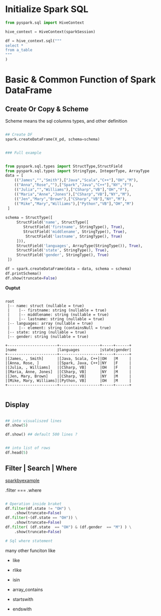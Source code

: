 


# Initialize Spark SQL

```py
from pyspark.sql import HiveContext

hive_context = HiveContext(sparkSession)

df = hive_context.sql("""
select *
from a_table
"""
)

```



# Basic & Common Function of Spark DataFrame


## Create Or Copy & Scheme

Scheme means the sql columns types, and other definition

```py

## Create DF
spark.createDataFrame(X_pd, schema=schema)


### Full example 


from pyspark.sql.types import StructType,StructField 
from pyspark.sql.types import StringType, IntegerType, ArrayType
data = [
    (("James","","Smith"),["Java","Scala","C++"],"OH","M"),
    (("Anna","Rose",""),["Spark","Java","C++"],"NY","F"),
    (("Julia","","Williams"),["CSharp","VB"],"OH","F"),
    (("Maria","Anne","Jones"),["CSharp","VB"],"NY","M"),
    (("Jen","Mary","Brown"),["CSharp","VB"],"NY","M"),
    (("Mike","Mary","Williams"),["Python","VB"],"OH","M")
 ]
        
schema = StructType([
     StructField('name', StructType([
        StructField('firstname', StringType(), True),
        StructField('middlename', StringType(), True),
         StructField('lastname', StringType(), True)
     ])),
     StructField('languages', ArrayType(StringType()), True),
     StructField('state', StringType(), True),
     StructField('gender', StringType(), True)
 ])

df = spark.createDataFrame(data = data, schema = schema)
df.printSchema()
df.show(truncate=False)

```


<b> Ouptut </b> 

```

root
 |-- name: struct (nullable = true)
 |    |-- firstname: string (nullable = true)
 |    |-- middlename: string (nullable = true)
 |    |-- lastname: string (nullable = true)
 |-- languages: array (nullable = true)
 |    |-- element: string (containsNull = true)
 |-- state: string (nullable = true)
 |-- gender: string (nullable = true)

+----------------------+------------------+-----+------+
|name                  |languages         |state|gender|
+----------------------+------------------+-----+------+
|[James, , Smith]      |[Java, Scala, C++]|OH   |M     |
|[Anna, Rose, ]        |[Spark, Java, C++]|NY   |F     |
|[Julia, , Williams]   |[CSharp, VB]      |OH   |F     |
|[Maria, Anne, Jones]  |[CSharp, VB]      |NY   |M     |
|[Jen, Mary, Brown]    |[CSharp, VB]      |NY   |M     |
|[Mike, Mary, Williams]|[Python, VB]      |OH   |M     |
+----------------------+------------------+-----+------+


```

## Display
```py

## into visualiszed lines
df.show(5)

df.show() ## default 500 lines ?


## into list of rows
df.head(5)

```

## Filter | Search | Where

[sparkbyexample](https://sparkbyexamples.com/pyspark/pyspark-where-filter/ ":)")

.filter === .where

``` py

# Operation inside braket
df.filter(df.state != "OH") \
    .show(truncate=False) 
df.filter(~(df.state == "OH")) \
    .show(truncate=False)
df.filter( (df.state  == "OH") & (df.gender  == "M") ) \
    .show(truncate=False)  


```


```py
# Sql where statement


```

many other funciton like

- like
- rlike

- isin


- array_contains


- startswith
- endswith
